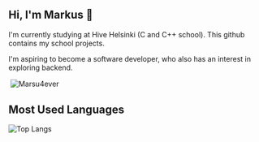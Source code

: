 ## Hi, I'm Markus 👋

I'm currently studying at Hive Helsinki (C and C++ school). This github contains my school projects.

I'm aspiring to become a software developer, who also has an interest in exploring backend. 

<p>&nbsp;<img align="center" src="https://github-readme-stats.vercel.app/api?username=Marsu4ever&show_icons=true&locale=en" alt="Marsu4ever" /></p>

## Most Used Languages
![Top Langs](https://github-readme-stats.vercel.app/api/top-langs/?Marsu4ever=Marsu4ever&layout=compact)

<!--
**Marsu4ever/Marsu4ever** is a ✨ _special_ ✨ repository because its `README.md` (this file) appears on your GitHub profile.

Here are some ideas to get you started:

- 🔭 I’m currently working on ...
- 🌱 I’m currently learning ...
- 👯 I’m looking to collaborate on ...
- 🤔 I’m looking for help with ...
- 💬 Ask me about ...
- 📫 How to reach me: ...
- 😄 Pronouns: ...
- ⚡ Fun fact: ...
-->

